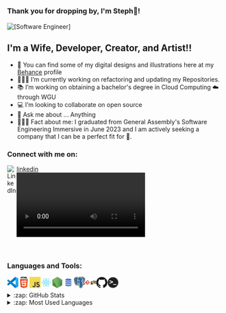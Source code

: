 ### Thank you for dropping by, I'm Steph👋!

 <img align="center" alt="[Software Engineer]" src="https://github.com/Worksmart377/worksmart377/assets/111963936/988278c0-77be-4b7a-b6d7-23c09fb987bf" width="850" height="200" />

## I'm a Wife, Developer, Creator, and Artist!!
- 🎨 You can find some of my digital designs and illustrations here at my [Behance] profile
- 👩🏻‍💻 I’m currently working on refactoring and updating my Repositories.
- 📚 I’m working on obtaining a bachelor's degree in Cloud Computing ☁️ through WGU
- 💻 I’m looking to collaborate on open source
- 💬 Ask me about ... Anything
- 🙋🏻‍♀️ Fact about me: I graduated from General Assembly's Software Engineering Immersive in June 2023 and I am actively seeking a company that I can be a perfect fit for 🧩. 


### Connect with me on:
<img align="left" alt="LinkedIn" width="22px" src="https://cdn.jsdelivr.net/npm/simple-icons@v3/icons/linkedin.svg" />[linkedin]
<br />
![](https://github.com/Worksmart377/worksmart377/blob/main/GIF.mp4)

<br />

### Languages and Tools:

<img align="left" alt="Visual Studio Code" width="26px" src="https://raw.githubusercontent.com/github/explore/80688e429a7d4ef2fca1e82350fe8e3517d3494d/topics/visual-studio-code/visual-studio-code.png" />
<img align="left" alt="HTML5" width="26px" src="https://raw.githubusercontent.com/github/explore/80688e429a7d4ef2fca1e82350fe8e3517d3494d/topics/html/html.png" />
<img align="left" alt="CSS3" width="26px" 
<img align="left" alt="JavaScript" width="26px" src="https://raw.githubusercontent.com/github/explore/80688e429a7d4ef2fca1e82350fe8e3517d3494d/topics/javascript/javascript.png" />
<img align="left" alt="React" width="26px" src="https://raw.githubusercontent.com/github/explore/80688e429a7d4ef2fca1e82350fe8e3517d3494d/topics/react/react.png" />
<img align="left" alt="Node.js" width="26px" src="https://raw.githubusercontent.com/github/explore/80688e429a7d4ef2fca1e82350fe8e3517d3494d/topics/nodejs/nodejs.png" />
<img align="left" alt="python" width="26px" src="https://raw.githubusercontent.com/github/explore/80688e429a7d4ef2fca1e82350fe8e3517d3494d/topics/sql/sql.png" />
<img align="left" alt="postgreSQL" width="26px" src="https://raw.githubusercontent.com/github/explore/80688e429a7d4ef2fca1e82350fe8e3517d3494d/topics/postgresql/postgresql.png" />
<img align="left" alt="Git" width="26px" src="https://raw.githubusercontent.com/github/explore/80688e429a7d4ef2fca1e82350fe8e3517d3494d/topics/git/git.png" />
<img align="left" alt="GitHub" width="26px" src="https://raw.githubusercontent.com/github/explore/78df643247d429f6cc873026c0622819ad797942/topics/github/github.png" />
<img align="left" alt="Terminal" width="26px" src="https://raw.githubusercontent.com/github/explore/80688e429a7d4ef2fca1e82350fe8e3517d3494d/topics/terminal/terminal.png" />

<br />
<br />

<details>
  <summary>:zap: GitHub Stats</summary>

  <img align="left" alt="Steph's GitHub Stats" src="https://github-readme-stats.vercel.app/api?username=worksmart377&show_icons=true&hide_border=true" />

</details>

<details>
  <summary>:zap: Most Used Languages</summary>

<img align="left" alt="Steph's GitHub Top Languages" src="https://github-readme-stats.vercel.app/api/top-langs/?username=worksmart377" />

</details>

[GIF]: https://i.imgur.com/NWkQqJS.mp4
[linkedin]: https://linkedin.com/in/stephany-nelson
[Behance]: https://www.behance.net/MrsN377
[portfolio]: https://stephs-portfolio.netlify.app
